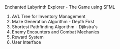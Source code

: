 Enchanted Labyrinth Explorer - The Game using SFML

1. AVL Tree for Inventory Management
2. Maze Generation Algorithm - Depth First
3. Shortest Pathfinding Algorithm - Djikstra's
4. Enemy Encounters and Combat Mechanics
5. Reward System
6. User Interface
